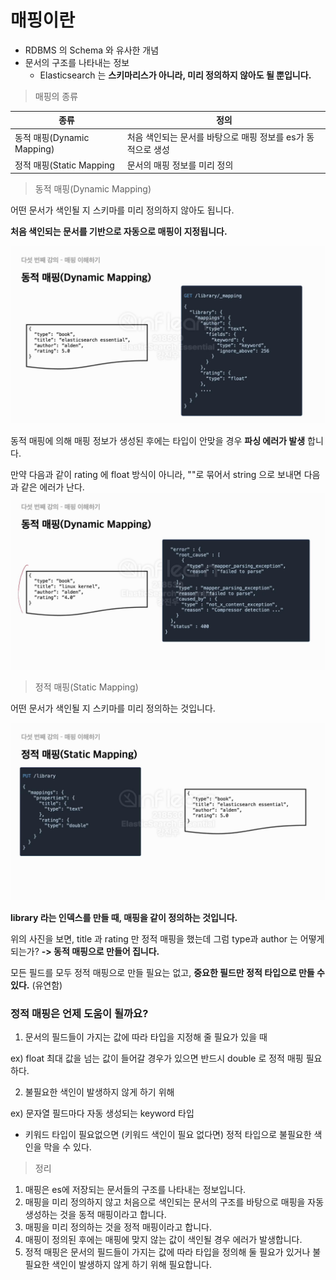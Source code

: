 # 매핑이란

- RDBMS 의 Schema 와 유사한 개념
- 문서의 구조를 나타내는 정보
  - Elasticsearch 는 **스키마리스가 아니라, 미리 정의하지 않아도 될 뿐입니다.**

> 매핑의 종류

| 종류                       | 정의                                                         |
| -------------------------- | ------------------------------------------------------------ |
| 동적 매핑(Dynamic Mapping) | 처음 색인되는 문서를 바탕으로 매핑 정보를 es가 동적으로 생성 |
| 정적 매핑(Static Mapping   | 문서의 매핑 정보를 미리 정의                                 |


> 동적 매핑(Dynamic Mapping)

어떤 문서가 색인될 지 스키마를 미리 정의하지 않아도 됩니다.

**처음 색인되는 문서를 기반으로 자동으로 매핑이 지정됩니다.**

![](/images/2024-05-17-11-50-29.png)

동적 매핑에 의해 매핑 정보가 생성된 후에는 타입이 안맞을 경우 **파싱 에러가 발생** 합니다.

만약 다음과 같이 rating 에 float 방식이 아니라, ""로 묶어서 string 으로 보내면 다음과 같은 에러가 난다. 
![](/images/2024-05-17-11-52-00.png)


> 정적 매핑(Static Mapping)

어떤 문서가 색인될 지 스키마를 미리 정의하는 것입니다.

![](/images/2024-05-17-11-53-11.png)

**library 라는 인덱스를 만들 때, 매핑을 같이 정의하는 것입니다.**

위의 사진을 보면, title 과 rating 만 정적 매핑을 했는데 그럼 type과 author 는 어떻게 되는가?
**-> 동적 매핑으로 만들어 집니다.**

모든 필드를 모두 정적 매핑으로 만들 필요는 없고, **중요한 필드만 정적 타입으로 만들 수 있다.** (유연함)


### 정적 매핑은 언제 도움이 될까요?

1. 문서의 필드들이 가지는 값에 따라 타입을 지정해 줄 필요가 있을 때

ex) float 최대 값을 넘는 값이 들어갈 경우가 있으면 반드시 double 로 정적 매핑 필요하다.

2. 불필요한 색인이 발생하지 않게 하기 위해

ex) 문자열 필드마다 자동 생성되는 keyword 타입
- 키워드 타입이 필요없으면 (키워드 색인이 필요 없다면) 정적 타입으로 불필요한 색인을 막을 수 있다.


> 정리

1. 매핑은 es에 저장되는 문서들의 구조를 나타내는 정보입니다.
2. 매핑을 미리 정의하지 않고 처음으로 색인되는 문서의 구조를 바탕으로 매핑을 자동 생성하는 것을 동적 매핑이라고 합니다.
3. 매핑을 미리 정의하는 것을 정적 매핑이라고 합니다.
4. 매핑이 정의된 후에는 매핑에 맞지 않는 값이 색인될 경우 에러가 발생합니다.
5. 정적 매핑은 문서의 필드들이 가지는 값에 따라 타입을 정의해 둘 필요가 있거나 불필요한 색인이 발생하지 않게 하기 위해 필요합니다.